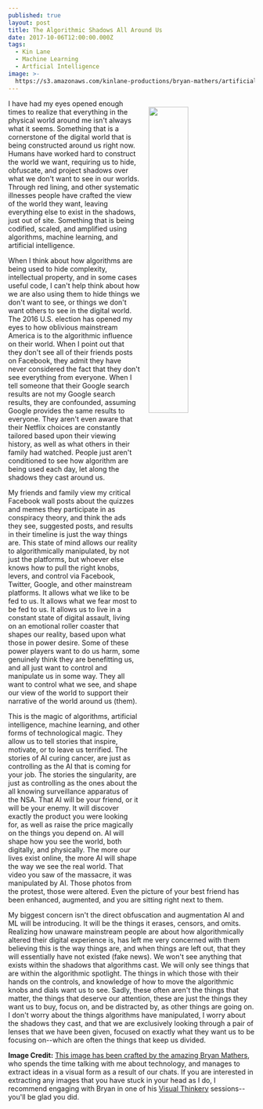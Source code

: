 ```yaml
---
published: true
layout: post
title: The Algorithmic Shadows All Around Us
date: 2017-10-06T12:00:00.000Z
tags:
  - Kin Lane
  - Machine Learning
  - Artficial Intelligence
image: >-
  https://s3.amazonaws.com/kinlane-productions/bryan-mathers/artificial-intelligence-1000.png
---
```

<p><a href="http://bryanmmathers.com/artificial-intelligence/"><img src="https://s3.amazonaws.com/kinlane-productions/bryan-mathers/artificial-intelligence-1000.png" align="right" width="40%" style="padding: 15px;" /></a></p>I have had my eyes opened enough times to realize that everything in the physical world around me isn't always what it seems. Something that is a cornerstone of the digital world that is being constructed around us right now. Humans have worked hard to construct the world we want, requiring us to hide, obfuscate, and project shadows over what we don't want to see in our worlds. Through red lining, and other systematic illnesses people have crafted the view of the world they want, leaving everything else to exist in the shadows, just out of site. Something that is being codified, scaled, and amplified using algorithms, machine learning, and artificial intelligence.

When I think about how algorithms are being used to hide complexity, intellectual property, and in some cases useful code, I can't help think about how we are also using them to hide things we don't want to see, or things we don't want others to see in the digital world. The 2016 U.S. election has opened my eyes to how oblivious mainstream America is to the algorithmic influence on their world. When I point out that they don't see all of their friends posts on Facebook, they admit they have never considered the fact that they don't see everything from everyone. When I tell someone that their Google search results are not my Google search results, they are confounded, assuming Google provides the same results to everyone. They aren't even aware that their Netflix choices are constantly tailored based upon their viewing history, as well as what others in their family had watched. People just aren't conditioned to see how algorithm are being used each day, let along the shadows they cast around us.

My friends and family view my critical Facebook wall posts about the quizzes and memes they participate in as conspiracy theory, and think the ads they see, suggested posts, and results in their timeline is just the way things are. This state of mind allows our reality to algorithmically manipulated, by not just the platforms, but whoever else knows how to pull the right knobs, levers, and control via Facebook, Twitter, Google, and other mainstream platforms. It allows what we like to be fed to us. It allows what we fear most to be fed to us. It allows us to live in a constant state of digital assault, living on an emotional roller coaster that shapes our reality, based upon what those in power desire. Some of these power players want to do us harm, some genuinely think they are benefitting us, and all just want to control and manipulate us in some way. They all want to control what we see, and shape our view of the world to support their narrative of the world around us (them).

This is the magic of algorithms, artificial intelligence, machine learning, and other forms of technological magic. They allow us to tell stories that inspire, motivate, or to leave us terrified. The stories of AI curing cancer, are just as controlling as the AI that is coming for your job. The stories the singularity, are just as controlling as the ones about the all knowing surveillance apparatus of the NSA. That AI will be your friend, or it will be your enemy. It will discover exactly the product you were looking for, as well as raise the price magically on the things you depend on. AI will shape how you see the world, both digitally, and physically. The more our lives exist online, the more AI will shape the way we see the real world. That video you saw of the massacre, it was manipulated by AI. Those photos from the protest, those were altered. Even the picture of your best friend has been enhanced, augmented, and you are sitting right next to them.

My biggest concern isn't the direct obfuscation and augmentation AI and ML will be introducing. It will be the things it erases, censors, and omits. Realizing how unaware mainstream people are about how algorithmically altered their digital experience is, has left me very concerned with them believing this is the way things are, and when things are left out, that they will essentially have not existed (fake news). We won't see anything that exists within the shadows that algorithms cast. We will only see things that are within the algorithmic spotlight. The things in which those with their hands on the controls, and knowledge of how to move the algorithmic knobs and dials want us to see. Sadly, these often aren't the things that matter, the things that deserve our attention, these are just the things they want us to buy, focus on, and be distracted by, as other things are going on. I don't worry about the things algorithms have manipulated, I worry about the shadows they cast, and that we are exclusively looking through a pair of lenses that we have been given, focused on exactly what they want us to be focusing on--which are often the things that keep us divided.

**Image Credit:** [This image has been crafted by the amazing Bryan Mathers](http://bryanmmathers.com/artificial-intelligence/), who spends the time talking with me about technology, and manages to extract ideas in a visual form as a result of our chats. If you are interested in extracting any images that you have stuck in your head as I do, I recommend engaging with Bryan in one of his [Visual Thinkery](http://visualthinkery.com/) sessions--you'll be glad you did.

